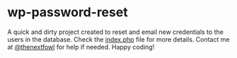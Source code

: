 wp-password-reset
========================

A quick and dirty project created to reset and email new credentials to the users in the database. Check the <a href="https://github.com/moinnadeem/wordpress-password-reset/blob/master/index.php">index.php</a> file for more details. Contact me at <a href="http://twitter.com/thenextfowl">@thenextfowl</a> for help if needed. Happy coding!
